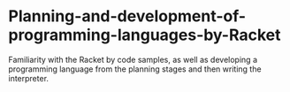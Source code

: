 # Planning-and-development-of-programming-languages-by-Racket
Familiarity with the Racket by code samples, as well as developing a programming language from the planning stages and then writing the interpreter.

